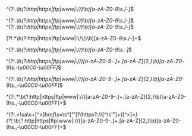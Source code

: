 ^(?!.*\b(?:http|https|ftp|www|:\/\/)\b)[a-zA-Z0-9\s./-]*$

^(?!.*\b(?:http|https|ftp|www|:\/\/)\b)[a-zA-Z0-9\s./-]*$
^(?!.*\b(?:http|https|ftp|www|:\/\/)\b)[a-zA-Z0-9\s./-]*$

(?!.*\\b(?:http|https|ftp|www|:\\/\\/)\\b)[a-zA-Z0-9\\s./-]+$

^(?!.*\b(?:http|https|ftp|www|:\/\/)\b)[a-zA-Z0-9\s.-]*$

^(?!.*\b(?:http|https|ftp|www|:\/\/)[a-zA-Z0-9\-\.]+\.[a-zA-Z]{2,}\b)[a-zA-Z0-9\s\.\-\u00C0-\u00FF]*$

^(?!.*\b(?:http|https|ftp|www|:\/\/)[a-zA-Z0-9\-\.]+\.[a-zA-Z]{2,}\b)[a-zA-Z0-9\s\.,\-\u00C0-\u00FF]*$

^(?!.*\b(?:http|https|ftp|www|:\/\/)[a-zA-Z0-9\-\.]+\.[a-zA-Z]{2,}\b)[a-zA-Z0-9\s\.,\-\u00C0-\u00FF]+$

^(?!.*<\s*a\s+[^>]*href\s*=\s*["']?(https?:\/\/[^\s'"]+)[^>]*>)(?!.*\b(?:http|https|ftp|www|:\/\/)[a-zA-Z0-9\-\.]+\.[a-zA-Z]{2,}\b)[a-zA-Z0-9\s\.,\-\u00C0-\u00FF]+$


